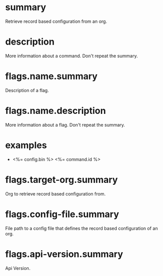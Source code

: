 # summary

Retrieve record based configuration from an org.

# description

More information about a command. Don't repeat the summary.

# flags.name.summary

Description of a flag.

# flags.name.description

More information about a flag. Don't repeat the summary.

# examples

- <%= config.bin %> <%= command.id %>

# flags.target-org.summary

Org to retrieve record based configuration from.

# flags.config-file.summary

File path to a config file that defines the record based configuration of an org.

# flags.api-version.summary

Api Version.
